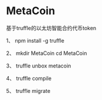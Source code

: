 # MetaCoin
基于truffle的以太坊智能合约代币token

1、
npm install -g truffle

2、
mkdir MetaCoin
cd MetaCoin

3、
truffle unbox metacoin

4、
truffle compile

5、
truffle migrate

